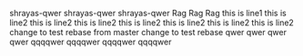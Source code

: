 shrayas-qwer
shrayas-qwer
shrayas-qwer
Rag
Rag
Rag
this is line1
this is line2
this is line2
this is line2
this is line2
this is line2
this is line2
this is line2
change to test rebase from master
change to test rebase
qwer
qwer
qwer
qwer
qqqqwer
qqqqwer
qqqqwer
qqqqwer
